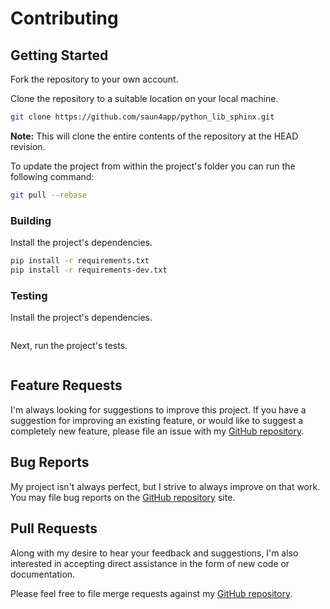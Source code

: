 # Contributing

## Getting Started

Fork the repository to your own account.

Clone the repository to a suitable location on your local machine.

```bash
git clone https://github.com/saun4app/python_lib_sphinx.git
```

**Note:** This will clone the entire contents of the repository at the HEAD revision.

To update the project from within the project's folder you can run the following command:

```bash
git pull --rebase
```

### Building

Install the project's dependencies.

```bash
pip install -r requirements.txt
pip install -r requirements-dev.txt
```

### Testing

Install the project's dependencies.

```bash
```

Next, run the project's tests.

```bash
```

## Feature Requests

I'm always looking for suggestions to improve this project. If you have a suggestion for improving an existing feature, or would like to suggest a completely new feature, please file an issue with my [GitHub repository](https://github.com/saun4app/python_lib_sphinx/issues).

## Bug Reports

My project isn't always perfect, but I strive to always improve on that work. You may file bug reports on the [GitHub repository](https://github.com/saun4app/python_lib_sphinx/issues) site.

## Pull Requests

Along with my desire to hear your feedback and suggestions, I'm also interested in accepting direct assistance in the form of new code or documentation.

Please feel free to file merge requests against my [GitHub repository](https://github.com/saun4app/python_lib_sphinx/pulls).
